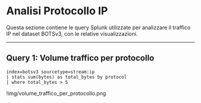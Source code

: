 # Analisi Protocollo IP

Questa sezione contiene le query Splunk utilizzate per analizzare il traffico IP nel dataset BOTSv3, con le relative visualizzazioni.

---

## Query 1: Volume traffico per protocollo

```spl
index=botsv3 sourcetype=stream:ip
| stats sum(bytes) as total_bytes by protocol
| where total_bytes > 5
```
!img/volume_traffico_per_protocollo.png 

